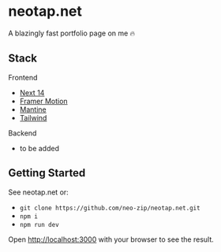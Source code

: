 # neotap.net

A blazingly fast portfolio page on me 🔥

## Stack

Frontend

-  [Next 14](https://nextjs.org/)
-  [Framer Motion](https://www.framer.com/motion/)
-  [Mantine](https://mantine.dev/)
-  [Tailwind](https://tailwindcss.com/)

Backend

-  to be added

## Getting Started

See neotap.net or:

-  `git clone https://github.com/neo-zip/neotap.net.git`
-  `npm i`
-  `npm run dev`

Open [http://localhost:3000](http://localhost:3000) with your browser to see the result.
